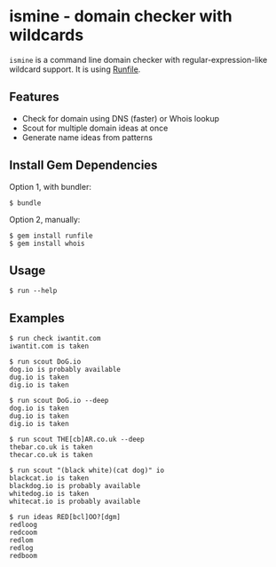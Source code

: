 # ismine - domain checker with wildcards

`ismine` is a command line domain checker with regular-expression-like
wildcard support. It is using [Runfile](https://github.com/DannyBen/runfile).

## Features

- Check for domain using DNS (faster) or Whois lookup
- Scout for multiple domain ideas at once
- Generate name ideas from patterns

## Install Gem Dependencies

Option 1, with bundler:

	$ bundle

Option 2, manually:

	$ gem install runfile
	$ gem install whois

## Usage

	$ run --help

## Examples

```
$ run check iwantit.com
iwantit.com is taken

$ run scout DoG.io
dog.io is probably available
dug.io is taken
dig.io is taken

$ run scout DoG.io --deep
dog.io is taken
dug.io is taken
dig.io is taken

$ run scout THE[cb]AR.co.uk --deep
thebar.co.uk is taken
thecar.co.uk is taken

$ run scout "(black white)(cat dog)" io
blackcat.io is taken
blackdog.io is probably available
whitedog.io is taken
whitecat.io is probably available

$ run ideas RED[bcl]OO?[dgm]
redloog
redcoom
redlom
redlog
redboom
```